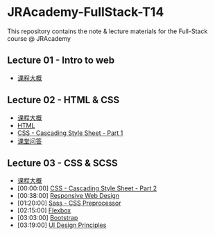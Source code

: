 # JRAcademy-FullStack-T14

This repository contains the note & lecture materials for the Full-Stack course @ JRAcademy

## Lecture 01 - Intro to web

- [课程大概](./course-materials/l01_intro-to-web/01_overview.md)

## Lecture 02 - HTML & CSS

- [课程大概](./course-materials/l02_html&css/02_overview.md)
- [HTML](./course-materials/l02_html&css/02_html.md)
- [CSS - Cascading Style Sheet - Part 1](./course-materials/l02_html&css/02_css.md)
- [课堂问答](./course-materials/l02_html&css/02_qna.md)

## Lecture 03 - CSS & SCSS

- [课程大概](./course-materials/l03_css_scss/03_overview.md)
- [00:00:00]
  [CSS - Cascading Style Sheet - Part 2](./course-materials/l03_css_scss/03_overview.md)
- [00:38:00]
  [Responsive Web Design](./course-materials/l03_css_scss/03_responsiveDesign.md)
- [01:20:00]
  [Sass - CSS Preprocessor](./course-materials/l03_css_scss/03_scss.md)
- [02:15:00]
  [Flexbox](./course-materials/l03_css_scss/03_flexbox.md)
- [03:03:00]
  [Bootstrap](./course-materials/l03_css_scss/03_bootstrap.md)
- [03:19:00]
  [UI Design Principles](./course-materials/l03_css_scss/03_uiDesignPrinciples.md)
